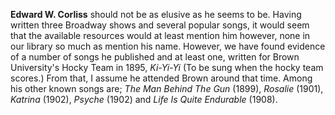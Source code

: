 
**Edward W. Corliss** should not be as elusive as he seems to be. Having written three Broadway shows and several popular songs, it would seem that the available resources would at least mention him however, none in our library so much as mention his name. However, we have found evidence of a number of songs he published and at least one, written for Brown University's Hocky Team in 1895, *Ki-Yi-Yi* (To be sung when the hocky team scores.) From that, I assume he attended Brown around that time. Among his other known songs are; *The Man Behind The Gun* (1899), *Rosalie* (1901), *Katrina* (1902), *Psyche* (1902) and *Life Is Quite Endurable* (1908).